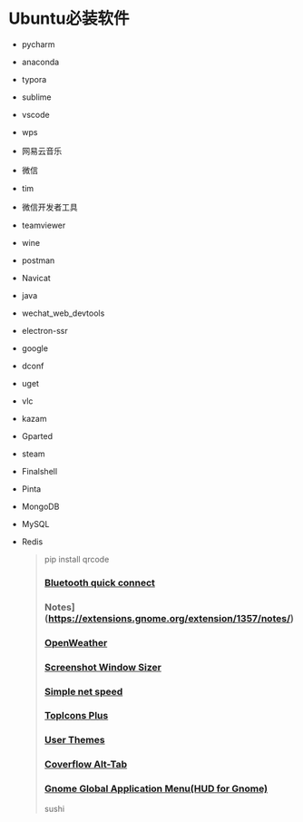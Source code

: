 # Ubuntu必装软件

* pycharm

* anaconda

* typora

* sublime

* vscode

* wps

* 网易云音乐

* 微信

* tim

* 微信开发者工具

* teamviewer

* wine

* postman

* Navicat

* java

* wechat_web_devtools

* electron-ssr

* google

* dconf

* uget

* vlc

* kazam 

* Gparted

* steam

* Finalshell

* Pinta

* MongoDB

* MySQL

* Redis

  >  pip install qrcode
  >
  >  ### [Bluetooth quick connect](https://extensions.gnome.org/extension/1401/bluetooth-quick-connect/)
  >
  >  ### Notes](https://extensions.gnome.org/extension/1357/notes/)
  >
  >  ### [OpenWeather](https://extensions.gnome.org/extension/750/openweather/)
  >
  >  ### [Screenshot Window Sizer](https://extensions.gnome.org/extension/881/screenshot-window-sizer/)
  >
  >  ### [Simple net speed](https://extensions.gnome.org/extension/1085/simple-net-speed/)
  >
  >  ### [TopIcons Plus](https://extensions.gnome.org/extension/1031/topicons/)
  >
  >  ### [User Themes](https://extensions.gnome.org/extension/19/user-themes/)
  >
  >  ### [Coverflow Alt-Tab](https://extensions.gnome.org/extension/97/coverflow-alt-tab/)
  >
  >  ### [Gnome Global Application Menu(HUD for Gnome)](https://extensions.gnome.org/extension/1250/gnome-global-application-menu/)
  >
  >  sushi
  >
  >  

